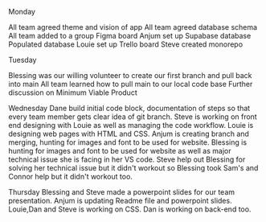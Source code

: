 Monday

All team agreed theme and vision of app
All team agreed database schema
All team added to a group Figma board
Anjum set up Supabase database
Populated database
Louie set up Trello board
Steve created monorepo

Tuesday

Blessing was our willing volunteer to create our first branch and pull back into main
All team learned how to pull main to our local code base
Further discussion on Minimum Viable Product

Wednesday
Dane build initial code block, documentation of steps so that every team member gets clear idea of git branch. Steve is working on front end designing with Louie as well as managing the code workflow. Louie is designing web pages with HTML and CSS. Anjum is creating branch and merging, hunting for images and font to be used for website. Blessing is hunting for images and font to be used for website as well as major technical issue she is facing in her VS code. Steve help out Blessing for solving her technical issue but it didn't workout so Blessing took Sam's and Connor help but it didn't workout too.

Thursday
Blessing and Steve made a powerpoint slides for our team presentation. Anjum is updating Readme file and powerpoint slides. Louie,Dan and Steve is working on CSS. Dan is working on back-end too.
